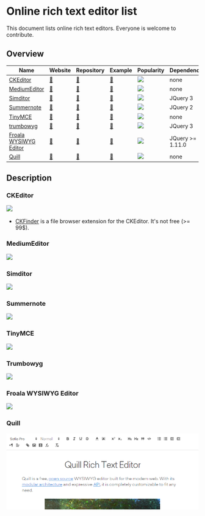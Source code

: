 # Online rich text editor list
This document lists online rich text editors. Everyone is welcome to contribute.

## Overview
| Name | Website | Repository | Example | Popularity | Dependencies |
| ---- | ------- | ---------- | ------- | ---------- | ------------ |
| [CKEditor](#ckeditor) | [🔗](http://ckeditor.com/) | [🔗](https://github.com/ckeditor/ckeditor-dev) | [🔗](http://ckeditor.com/demo#full) | ![](https://img.shields.io/github/stars/ckeditor/ckeditor-dev.svg?label=Stars%20on%20GitHub) | none |
| [MediumEditor](#mediumeditor) | [🔗](http://yabwe.github.io/medium-editor/) | [🔗](https://github.com/yabwe/medium-editor) | [🔗](http://yabwe.github.io/medium-editor/) | ![](https://img.shields.io/github/stars/yabwe/medium-editor.svg?label=Stars%20on%20GitHub) |  none |
| [Simditor](#simditor) | [🔗](http://simditor.tower.im/) | [🔗](https://github.com/mycolorway/simditor) | [🔗](http://simditor.tower.im/) | ![](https://img.shields.io/github/stars/mycolorway/simditor.svg?label=Stars%20on%20GitHub) | JQuery 3 |
| [Summernote](#summernote) | [🔗](http://summernote.org/) | [🔗](https://github.com/summernote/summernote) | [🔗](http://summernote.org/examples/) | ![](https://img.shields.io/github/stars/summernote/summernote.svg?label=Stars%20on%20GitHub) | JQuery 2 |
| [TinyMCE](#tinymce)  | [🔗](https://www.tinymce.com/) | [🔗](https://github.com/tinymce/tinymce) | [🔗](https://www.tinymce.com/docs/demo/full-featured/) | ![](https://img.shields.io/github/stars/tinymce/tinymce.svg?label=Stars%20on%20GitHub) | none |
| [trumbowyg](#trumbowyg)  | [🔗](http://alex-d.github.io/Trumbowyg/) | [🔗](https://github.com/Alex-D/Trumbowyg) | [🔗](http://alex-d.github.io/Trumbowyg/) | ![](https://img.shields.io/github/stars/Alex-D/Trumbowyg.svg?label=Stars%20on%20GitHub) | JQuery 3 |
| [Froala WYSIWYG Editor](#froala-wysiwyg-editor)  | [🔗](https://www.froala.com/wysiwyg-editor) | [🔗](https://github.com/froala/wysiwyg-editor) | [🔗](https://www.froala.com/wysiwyg-editor) | ![](https://img.shields.io/github/stars/froala/wysiwyg-editor.svg?label=Stars%20on%20GitHub) | JQuery >= 1.11.0 |
| [Quill](#Quill)  | [🔗](https://quilljs.com/) | [🔗](https://github.com/quilljs/quill) | [🔗](https://quilljs.com/playground/) | ![](https://img.shields.io/github/stars/quilljs/quill.svg?label=Stars%20on%20GitHub) | none |

## Description
### CKEditor
![](screenshots/ckeditor.png)
- [CKFinder](https://cksource.com/ckfinder) is a file browser extension for the CKEditor. It's not free (>= 99$).

### MediumEditor
![](screenshots/mediumeditor.png)

### Simditor
![](screenshots/simditor.png)

### Summernote
![](screenshots/summernote.png)

### TinyMCE
![](screenshots/tinymce.png)

### Trumbowyg
![](screenshots/trumbowyg.png)

### Froala WYSIWYG Editor
![](https://raw.githubusercontent.com/froala/wysiwyg-editor/master/editor.jpg)

### Quill
![](screenshots/quill.png)
